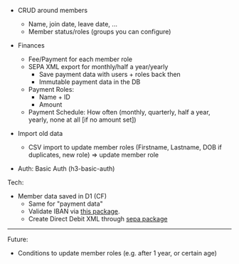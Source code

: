 * CRUD around members
  * Name, join date, leave date, ...
  * Member status/roles (groups you can configure)
* Finances
  * Fee/Payment for each member role
  * SEPA XML export for monthly/half a year/yearly
    * Save payment data with users + roles back then
    * Immutable payment data in the DB
  * Payment Roles:
    * Name + ID
    * Amount
  * Payment Schedule: How often (monthly, quarterly, half a year, yearly, none at all [if no amount set])

* Import old data
  * CSV import to update member roles (Firstname, Lastname, DOB if duplicates, new role) => update member role

* Auth: Basic Auth (h3-basic-auth)

Tech:

* Member data saved in D1 (CF)
  * Same for "payment data"
  * Validate IBAN via [this package](https://github.com/Simplify/ibantools).
  * Create Direct Debit XML through [sepa package](https://www.npmjs.com/package/sepa#creating-an-xml-directdebit-document)
---

Future:
  * Conditions to update member roles (e.g. after 1 year, or certain age)